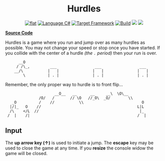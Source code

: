 <h1 align="center">
	Hurdles
</h1>

<p align="center">
	<a href="https://github.com/ZacharyPatten/dotnet-console-games" alt="GitHub repo"><img alt="flat" src="https://img.shields.io/badge/github-repo-black?logo=github&amp;style=flat"></a>
	<a href="https://docs.microsoft.com/en-us/dotnet/csharp/" alt="GitHub repo"><img alt="Language C#" src="https://img.shields.io/badge/language-C%23-%23178600"></a>
	<a href="https://dotnet.microsoft.com/download"><img src="https://img.shields.io/badge/dynamic/xml?color=%23512bd4&label=target&query=%2F%2FTargetFramework%5B1%5D&url=https%3A%2F%2Fraw.githubusercontent.com%2FZacharyPatten%2Fdotnet-console-games%2Fmaster%2FProjects%2FHurdles%2FHurdles.csproj&logo=.net" title="Target Framework" alt="Target Framework"></a>
	<a href="https://github.com/ZacharyPatten/dotnet-console-games/actions"><img src="https://github.com/ZacharyPatten/dotnet-console-games/workflows/Hurdles%20Build/badge.svg" title="Goto Build" alt="Build"></a>
	<a href="https://discord.gg/4XbQbwF" alt="chat on Discord"><img src="https://img.shields.io/discord/557244925712924684?logo=discord" /></a>
	<a href="https://github.com/ZacharyPatten/dotnet-console-games/blob/master/LICENSE" alt="license"><img src="https://img.shields.io/badge/license-MIT-green.svg" /></a>
</p>

**[Source Code](Program.cs)**

Hurdles is a game where you run and jump over as many hurdles as possible. You may not change your speed or stop once you have started. If you collide with the center of a hurdle _(the `.` period)_ then your run is over.

```
      __O  
     / /\_,         ___                 ___                 ___
    __/\           |   |               |   |               |   |
        \          | . |               | . |               | . |
```

Remember, the only proper way to hurdle is to front flip...

```
                      __O__   __      __     __\  \O\__
               /O/   /       // \O   //_O\  _O/        \\
   _O          /    //           \\                          O
  |/|_   O    //                                           L|L
  /\    </L  //                                             |_
 /  |    /|                                                /  |
```

## Input

The **up arrow key (↑)** is used to initiate a jump. The **escape** key may be used to close the game at any time. If you **resize** the console widow the game will be closed.